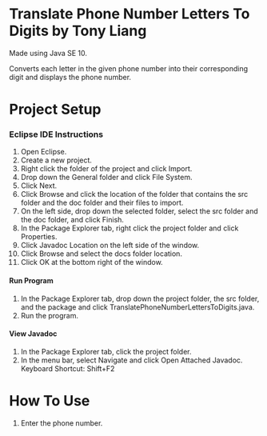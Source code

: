 # Translate Phone Number Letters To Digits by Tony Liang

Made using Java SE 10.

Converts each letter in the given phone number into their corresponding digit and displays the phone number.

# Project Setup

### Eclipse IDE Instructions
1. Open Eclipse.
2. Create a new project.
3. Right click the folder of the project and click Import.
4. Drop down the General folder and click File System.
5. Click Next.
6. Click Browse and click the location of the folder that contains the src folder and the doc folder and their files to import.
7. On the left side, drop down the selected folder, select the src folder and the doc folder, and click Finish.
8. In the Package Explorer tab, right click the project folder and click Properties.
9. Click Javadoc Location on the left side of the window.
10. Click Browse and select the docs folder location.
11. Click OK at the bottom right of the window.

#### Run Program
1. In the Package Explorer tab, drop down the project folder, the src folder, and the package and click TranslatePhoneNumberLettersToDigits.java.
2. Run the program.

#### View Javadoc
1. In the Package Explorer tab, click the project folder.
2. In the menu bar, select Navigate and click Open Attached Javadoc. Keyboard Shortcut: Shift+F2

# How To Use
1. Enter the phone number.